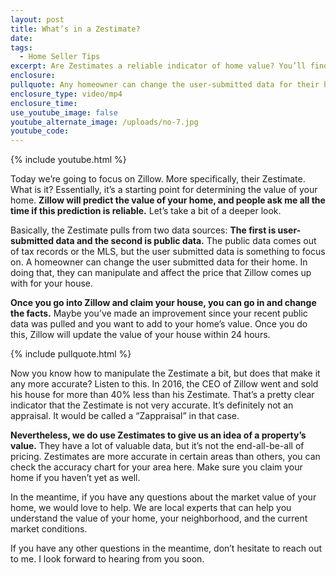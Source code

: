 ```yaml
---
layout: post
title: What’s in a Zestimate?
date:
tags:
  - Home Seller Tips
excerpt: Are Zestimates a reliable indicator of home value? You’ll find out today.
enclosure:
pullquote: Any homeowner can change the user-submitted data for their home.
enclosure_type: video/mp4
enclosure_time:
use_youtube_image: false
youtube_alternate_image: /uploads/no-7.jpg
youtube_code:
---
```


{% include youtube.html %}

Today we’re going to focus on Zillow. More specifically, their Zestimate. What is it? Essentially, it’s a starting point for determining the value of your home. **Zillow will predict the value of your home, and people ask me all the time if this prediction is reliable.** Let’s take a bit of a deeper look.

Basically, the Zestimate pulls from two data sources: **The first is user-submitted data and the second is public data.** The public data comes out of tax records or the MLS, but the user submitted data is something to focus on. A homeowner can change the user submitted data for their home. In doing that, they can manipulate and affect the price that Zillow comes up with for your house.

**Once you go into Zillow and claim your house, you can go in and change the facts.** Maybe you’ve made an improvement since your recent public data was pulled and you want to add to your home’s value. Once you do this, Zillow will update the value of your house within 24 hours.

{% include pullquote.html %}

Now you know how to manipulate the Zestimate a bit, but does that make it any more accurate? Listen to this. In 2016, the CEO of Zillow went and sold his house for more than 40% less than his Zestimate. That’s a pretty clear indicator that the Zestimate is not very accurate. It’s definitely not an appraisal. It would be called a “Zappraisal” in that case.

**Nevertheless, we do use Zestimates to give us an idea of a property’s value.** They have a lot of valuable data, but it’s not the end-all-be-all of pricing. Zestimates are more accurate in certain areas than others, you can check the accuracy chart for your area here. Make sure you claim your home if you haven’t yet as well.

In the meantime, if you have any questions about the market value of your home, we would love to help. We are local experts that can help you understand the value of your home, your neighborhood, and the current market conditions.

If you have any other questions in the meantime, don’t hesitate to reach out to me. I look forward to hearing from you soon.